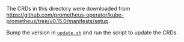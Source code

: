 The CRDs in this directory were downloaded from
https://github.com/prometheus-operator/kube-prometheus/tree/v0.15.0/manifests/setup.

Bump the version in [`update.sh`](../update.sh) and run the script to update the CRDs.
